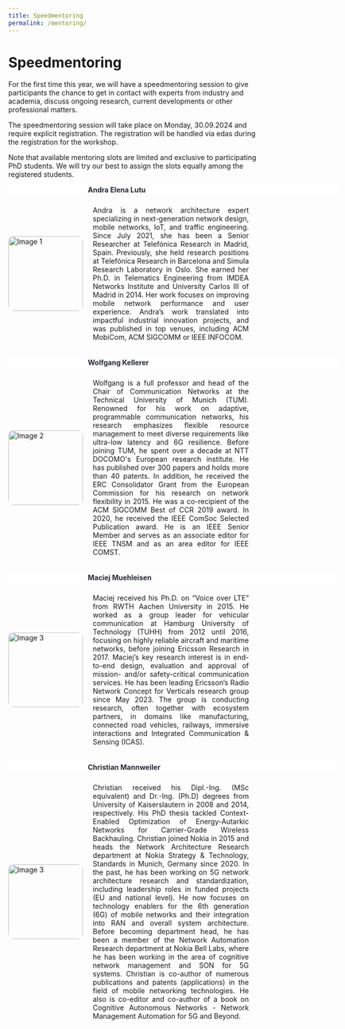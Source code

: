 ```yaml
---
title: Speedmentoring
permalink: /mentoring/
---
```


<style>
.content-container {
    display: flex;
    flex-direction: column;
}

.content-block {
    display: flex;
    align-items: center;
    margin-bottom: 20px;
}

.content-block .text {
    flex: 1;
    padding: 0 20px;
    text-align: justify;
}

.content-block img {
    width: 150px;
    height: auto;
    border-radius: 10px;
}

.content-block .left {
    order: 0;
}

.content-block .right {
    order: 1;
}
</style>

# Speedmentoring

For the first time this year, we will have a speedmentoring session to give participants the chance to get in contact with experts from industry and academia, discuss ongoing research, current developments or other professional matters.

The speedmentoring session will take place on Monday, 30.09.2024 and require explicit registration. The registration will be handled via edas during the registration for the workshop.

Note that available mentoring slots are limited and exclusive to participating PhD students. We will try our best to assign the slots equally among the registered students.

<div class="content-container">
        <div style="width:100%; background-color: #FEFEFE; color: #252A34; font-weight: bold; margin-bottom: 10px; padding-left: 160px;">Andra Elena Lutu</div>
        <div class="content-block">
            <img src="{{ '/assets/images/andra_lutu.jpg' | relative_url }}" alt="Image 1" class="image left">
            <div class="text">
                <p>Andra is a network architecture expert specializing in next-generation network design, mobile networks, IoT, and traffic engineering. Since July 2021, she has been a Senior Researcher at Telefónica Research in Madrid, Spain. Previously, she held research positions at Telefónica Research in Barcelona and Simula Research Laboratory in Oslo. She earned her Ph.D. in Telematics Engineering from IMDEA Networks Institute and University Carlos III of Madrid in 2014. Her work focuses on improving mobile network performance and user experience. Andra’s work translated into impactful industrial innovation projects, and was published in top venues, including ACM MobiCom, ACM SIGCOMM or IEEE INFOCOM.</p>
            </div>
        </div>
        <div style="width:100%; background-color: #FEFEFE; color: #252A34; font-weight: bold; margin-bottom: 10px; padding-left: 160px;">Wolfgang Kellerer</div>
        <div class="content-block">
            <img src="{{ '/assets/images/wolfgang_kellerer.jpg' | relative_url }}" alt="Image 2" class="image left">
            <div class="text">
                <p>Wolfgang is a full professor and head of the Chair of Communication Networks at the Technical University of Munich (TUM). Renowned for his work on adaptive, programmable communication networks, his research emphasizes flexible resource management to meet diverse requirements like ultra-low latency and 6G resilience. Before joining TUM, he spent over a decade at NTT DOCOMO's European research institute. He has published over 300 papers and holds more than 40 patents. In addition, he received the ERC Consolidator Grant from the European Commission for his research on network flexibility in 2015. He was a co-recipient of the ACM SIGCOMM Best of CCR 2019 award. In 2020, he received the IEEE ComSoc Selected Publication award. He is an IEEE Senior Member and serves as an associate editor for IEEE TNSM and as an area editor for IEEE COMST.</p>
            </div>
        </div>
        <div style="width:100%; background-color: #FEFEFE; color: #252A34; font-weight: bold; margin-bottom: 10px; padding-left: 160px;">Maciej Muehleisen</div>
        <div class="content-block">
            <img src="{{ '/assets/images/maciej_muehleisen.jpg' | relative_url }}" alt="Image 3" class="image left">
            <div class="text">
                <p>Maciej received his Ph.D. on “Voice over LTE” from RWTH Aachen University in 2015. He worked as a group leader for vehicular communication at Hamburg University of Technology (TUHH) from 2012 until 2016, focusing on highly reliable aircraft and maritime networks, before joining Ericsson Research in 2017. Maciej’s key research interest is in end-to-end design, evaluation and approval of mission- and/or safety-critical communication services. He has been leading Ericsson’s Radio Network Concept for Verticals research group since May 2023. The group is conducting research, often together with ecosystem partners, in domains like manufacturing, connected road vehicles, railways, immersive interactions and Integrated Communication & Sensing (ICAS).</p>
            </div>
        </div>
    <div style="width:100%; background-color: #FEFEFE; color: #252A34; font-weight: bold; margin-bottom: 10px; padding-left: 160px;">Christian Mannweiler</div>
    <div class="content-block">
            <img src="{{ '/assets/images/christian_mannweiler.png' | relative_url }}" alt="Image 3" class="image left">
            <div class="text">
                <p>Christian received his Dipl.-Ing. (MSc equivalent) and Dr.-Ing. (Ph.D) degrees from University of Kaiserslautern in 2008 and 2014, respectively. His PhD thesis tackled Context-Enabled Optimization of Energy-Autarkic Networks for Carrier-Grade Wireless Backhauling. Christian joined Nokia in 2015 and heads the Network Architecture Research department at Nokia Strategy & Technology, Standards in Munich, Germany since 2020. In the past, he has been working on 5G network architecture research and standardization, including leadership roles in funded projects (EU and national level). He now focuses on technology enablers for the 6th generation (6G) of mobile networks and their integration into RAN and overall system architecture. Before becoming department head, he has been a member of the Network Automation Research department at Nokia Bell Labs, where he has been working in the area of cognitive network management and SON for 5G systems. Christian is co-author of numerous publications and patents (applications) in the field of mobile networking technologies. He also is co-editor and co-author of a book on Cognitive Autonomous Networks - Network Management Automation for 5G and Beyond.</p>
            </div>
        </div>
        <!-- Add more content blocks as needed -->
    </div>


